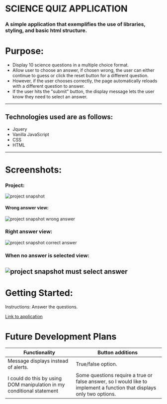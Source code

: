 <!-- ☐ <Your app's title>: A description of your app. Background info of the app is a nice touch.

☐ Technologies Used: List of the technologies used, e.g., JavaScript, HTML, CSS...

☐ Screenshot(s): Images of your actual app.

☐ Getting Started: In this section include the link to your deployed app and any instructions you deem important.

☐ Future Enhancements: Features you plan to implement later.

Note: Don't underestimate the value of a well crafted README.md.
The README.mdintroduces your project to prospective employers and forms their first impression of your work! -->

# SCIENCE QUIZ APPLICATION
### A simple application that exemplifies the use of libraries, styling, and basic html structure.
# Purpose:
- Display 10 science questions in a multiple choice format.
- Allow user to choose an answer, if chosen wrong, the user can either continue to guess or click the reset button for a different question.
- However, if the user chooses correctly, the page automatically reloads with a different question to answer.
- If the user hits the "submit" button, the display message lets the user know they need to select an answer. 
  
---
## Technologies used are as follows:
- Jquery
- Vanilla JavaScript
- CSS
- HTML

---
# Screenshots:
### Project:
![project snapshot](https://i.imgur.com/ozoWvfQ.png)
#### Wrong answer view:
![project snapshot wrong answer](https://i.imgur.com/zdJBtwr.png)
### Right answer view:
![project snapshot correct answer](https://i.imgur.com/8588DJ0.png)
### When no answer is selected view:
![project snapshot must select answer](https://i.imgur.com/hVGy5de.png)
---

# Getting Started:

Instructions: Answer the questions.

[Link to application](https://unit-1-project-science-quiz.vercel.app/)

# Future Development Plans

| Functionality | Button additions |
| ----------- | ----------- |
| Message displays instead of alerts. | True/false option. |
| I could do this by using DOM manipulation in my conditional statement | Some questions require a true or false answer, so I would like to implement a function that displays only two options. |





